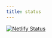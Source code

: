 ```yaml
---
title: status
---
```

[![Netlify Status](https://api.netlify.com/api/v1/badges/df8d79cb-07ab-43f6-8f9f-1ebb27a73ae3/deploy-status)](https://app.netlify.com/sites/polarlarp/deploys)
